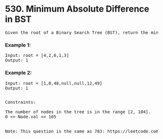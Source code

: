 # 530. Minimum Absolute Difference in BST

<pre>Given the root of a Binary Search Tree (BST), return the minimum absolute difference between the values of any two different nodes in the tree.</pre>

 

### Example 1:


<pre>Input: root = [4,2,6,1,3]
Output: 1</pre>

### Example 2:

<pre>
Input: root = [1,0,48,null,null,12,49]
Output: 1
 </pre>

<pre>Constraints:

The number of nodes in the tree is in the range [2, 104].
0 <= Node.val <= 105
 

Note: This question is the same as 783: https://leetcode.com/problems/minimum-distance-between-bst-nodes/</pre>
